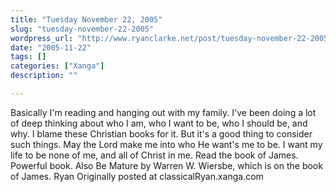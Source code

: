 ```yaml
---
title: "Tuesday November 22, 2005"
slug: "tuesday-november-22-2005"
wordpress_url: "http://www.ryanclarke.net/post/tuesday-november-22-2005/"
date: "2005-11-22"
tags: []
categories: ["Xanga"]
description: ""

---
```


Basically I'm reading and hanging out with my family.
 I've been doing a lot of deep thinking about who I am, who I want to be, who I should be, and why. I blame these Christian books for it. But it's a good thing to consider such things. May the Lord make me into who He want's me to be. I want my life to be none of me, and all of Christ in me.
 Read the book of James. Powerful book. Also Be Mature by Warren W. Wiersbe, which is on the book of James.
 Ryan
Originally posted at classicalRyan.xanga.com
